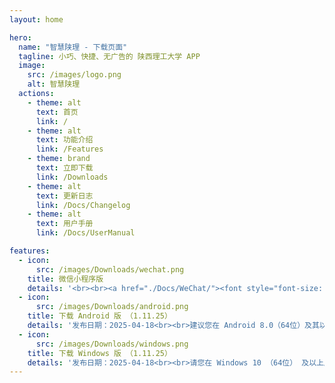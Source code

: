 ```yaml
---
layout: home

hero:
  name: "智慧陕理 - 下载页面"
  tagline: 小巧、快捷、无广告的 陕西理工大学 APP
  image:
    src: /images/logo.png
    alt: 智慧陕理
  actions:
    - theme: alt
      text: 首页
      link: /
    - theme: alt
      text: 功能介绍
      link: /Features
    - theme: brand
      text: 立即下载
      link: /Downloads
    - theme: alt
      text: 更新日志
      link: /Docs/Changelog
    - theme: alt
      text: 用户手册
      link: /Docs/UserManual

features:
  - icon:
      src: /images/Downloads/wechat.png
    title: 微信小程序版
    details: '<br><br><a href="./Docs/WeChat/"><font style="font-size: 5; color: red">点击前往</font></a>'
  - icon:
      src: /images/Downloads/android.png
    title: 下载 Android 版 （1.11.25）
    details: '发布日期：2025-04-18<br><br>建议您在 Android 8.0（64位）及其以上版本的设备上使用 Android 版智慧陕理，目前市面上 90% 的设备均符合要求<br><br><a href="http://apis.smartsnut.cn/Android/SelfUpdate/SmartSNUT_Android_1.11.25.apk"><font style="font-size: 5; color: red">点击下载</font></a>'
  - icon:
      src: /images/Downloads/windows.png
    title: 下载 Windows 版 （1.11.25）
    details: '发布日期：2025-04-18<br><br>请您在 Windows 10 （64位） 及以上版本使用 Windows 版智慧陕理，请确保您的设备符合要求<br><br><a href="https://apis.smartsnut.cn/Windows/SelfUpdate/SmartSNUT_Windows_1.11.25.exe"><font style="font-size: 5; color: red">点击下载</font></a>'
---
```



